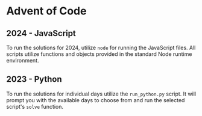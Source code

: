 # Advent of Code

## 2024 - JavaScript

To run the solutions for 2024, utilize `node` for running the JavaScript files.
All scripts utilize functions and objects provided in the standard Node runtime environment.

## 2023 - Python

To run the solutions for individual days utilize the `run_python.py` script.
It will prompt you with the available days to choose from and run the selected script's `solve` function.
